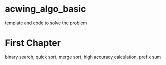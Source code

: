 # acwing_algo_basic
template and code to solve the problem
# First Chapter
binary search, quick sort, merge sort, high accuracy calculation, prefix sum 
 
